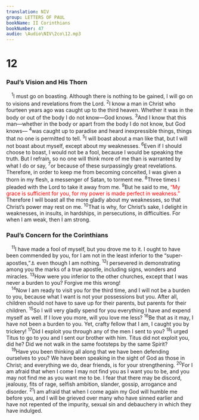 ```yaml
---
translation: NIV
group: LETTERS OF PAUL
bookName: II Corinthians 
bookNumber: 47
audio: \Audio\NIV\2co\12.mp3
---
```


<div class="title"><h1>12</h1><h3>Paul’s Vision and His Thorn </h3></div>
<span class="verse 2co_12_1"> <sup>1</sup>I must go on boasting. Although there is nothing to be gained, I will go on to visions and revelations from the Lord. </span>
<span class="verse 2co_12_2"><sup>2</sup>I know a man in Christ who fourteen years ago was caught up to the third heaven. Whether it was in the body or out of the body I do not know—God knows. </span>
<span class="verse 2co_12_3"><sup>3</sup>And I know that this man—whether in the body or apart from the body I do not know, but God knows— </span>
<span class="verse 2co_12_4"><sup>4</sup>was caught up to paradise and heard inexpressible things, things that no one is permitted to tell. </span>
<span class="verse 2co_12_5"><sup>5</sup>I will boast about a man like that, but I will not boast about myself, except about my weaknesses. </span>
<span class="verse 2co_12_6"><sup>6</sup>Even if I should choose to boast, I would not be a fool, because I would be speaking the truth. But I refrain, so no one will think more of me than is warranted by what I do or say, </span>
<span class="verse 2co_12_7"><sup>7</sup>or because of these surpassingly great revelations. Therefore, in order to keep me from becoming conceited, I was given a thorn in my flesh, a messenger of Satan, to torment me. </span>
<span class="verse 2co_12_8"><sup>8</sup>Three times I pleaded with the Lord to take it away from me. </span>
<span class="verse 2co_12_9"><sup>9</sup>But he said to me, <font color="red">“My grace is sufficient for you, for my power is made perfect in weakness.”</font> Therefore I will boast all the more gladly about my weaknesses, so that Christ’s power may rest on me. </span>
<span class="verse 2co_12_10"><sup>10</sup>That is why, for Christ’s sake, I delight in weaknesses, in insults, in hardships, in persecutions, in difficulties. For when I am weak, then I am strong. <br/></span>
<div class="title"><h3>Paul’s Concern for the Corinthians </h3></div>
<span class="verse 2co_12_11"> <sup>11</sup>I have made a fool of myself, but you drove me to it. I ought to have been commended by you, for I am not in the least inferior to the “super-apostles,”<a data-toggle="tooltip" data-placement="bottom" title="Or the most eminent apostles">⚓</a> even though I am nothing. </span>
<span class="verse 2co_12_12"><sup>12</sup>I persevered in demonstrating among you the marks of a true apostle, including signs, wonders and miracles. </span>
<span class="verse 2co_12_13"><sup>13</sup>How were you inferior to the other churches, except that I was never a burden to you? Forgive me this wrong! <br/></span>
<span class="verse 2co_12_14"> <sup>14</sup>Now I am ready to visit you for the third time, and I will not be a burden to you, because what I want is not your possessions but you. After all, children should not have to save up for their parents, but parents for their children. </span>
<span class="verse 2co_12_15"><sup>15</sup>So I will very gladly spend for you everything I have and expend myself as well. If I love you more, will you love me less? </span>
<span class="verse 2co_12_16"><sup>16</sup>Be that as it may, I have not been a burden to you. Yet, crafty fellow that I am, I caught you by trickery! </span>
<span class="verse 2co_12_17"><sup>17</sup>Did I exploit you through any of the men I sent to you? </span>
<span class="verse 2co_12_18"><sup>18</sup>I urged Titus to go to you and I sent our brother with him. Titus did not exploit you, did he? Did we not walk in the same footsteps by the same Spirit? <br/></span>
<span class="verse 2co_12_19"> <sup>19</sup>Have you been thinking all along that we have been defending ourselves to you? We have been speaking in the sight of God as those in Christ; and everything we do, dear friends, is for your strengthening. </span>
<span class="verse 2co_12_20"><sup>20</sup>For I am afraid that when I come I may not find you as I want you to be, and you may not find me as you want me to be. I fear that there may be discord, jealousy, fits of rage, selfish ambition, slander, gossip, arrogance and disorder. </span>
<span class="verse 2co_12_21"><sup>21</sup>I am afraid that when I come again my God will humble me before you, and I will be grieved over many who have sinned earlier and have not repented of the impurity, sexual sin and debauchery in which they have indulged. <br/></span>
